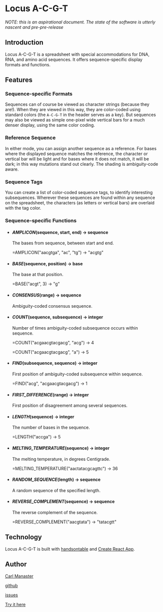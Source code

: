 # Locus A-C-G-T

_NOTE: this is an aspirational document.  The state of the software is utterly nascent and pre-pre-release_

## Introduction

Locus A-C-G-T is a spreadsheet with special accommodations for DNA, RNA, and amino acid sequences.  It offers sequence-specific display formats and functions.

## Features

### Sequence-specific Formats

Sequences can of course be viewed as character strings (because they are!).  When they are viewed in this way, they are color-coded using standard colors (the `A-C-G-T` in the header serves as a key).  But sequences may also be viewed as simple one-pixel wide vertical bars for a much denser display, using the same color coding.

### Reference Sequence

In either mode, you can assign another sequence as a reference.  For bases where the displayed sequence matches the reference, the character or vertical bar will be light and for bases where it does not match, it will be dark; in this way mutations stand out clearly.  The shading is ambiguity-code aware.

### Sequence Tags

You can create a list of color-coded sequence tags, to identify interesting subsequences.  Wherever these sequences are found within any sequence on the spreadsheet, the characters (as letters or vertical bars) are overlaid with the tag color.

### Sequence-specific Functions

* #### *AMPLICON*(sequence, start, end) → sequence

   The bases from sequence, between start and end.

   =AMPLICON("aacgtga", "ac", "tg") → "acgtg"

* #### *BASE*(sequence, position) → base

   The base at that position.

   =BASE("acgt", 3) → "g"

* #### *CONSENSUS*(range) → sequence

   Ambiguity-coded consensus sequence.

* #### *COUNT*(sequence, subsequence) → integer

   Number of times ambiguity-coded subsequence occurs within sequence.

   =COUNT("acgaacgtacgacg", "acg") → 4

   =COUNT("acgaacgtacgacg", "a") → 5

* #### *FIND*(subsequence, sequence) → integer

   First position of ambiguity-coded subsequence within sequence.

   =FIND("acg", "acgaacgtacgacg") → 1

* #### *FIRST_DIFFERENCE*(range) → integer

   First position of disagreement among several sequences.

* #### *LENGTH*(sequence) → integer

   The number of bases in the sequence.

   =LENGTH("accga") → 5

* #### *MELTING_TEMPERATURE*(sequence) → integer

   The melting temperature, in degrees Centigrade.

   =MELTING_TEMPERATURE("aactatacgcagttc") → 36

* #### *RANDOM_SEQUENCE*(length) → sequence

   A random sequence of the specified length.

* #### *REVERSE_COMPLEMENT*(sequence) → sequence

   The reverse complement of the sequence.

   =REVERSE_COMPLEMENT("aacgtata") → "tatacgtt"

## Technology

Locus A-C-G-T is built with [handsontable](https://handsontable.com/) and [Create React App](https://github.com/facebookincubator/create-react-app).

## Author

[Carl Manaster](manaster@pobox.com)

[github](https://github.com/carlmanaster)

[issues](https://github.com/carlmanaster/locus-acgt/projects/1)

[Try it here](https://carlmanaster.github.io/locus-acgt/)
